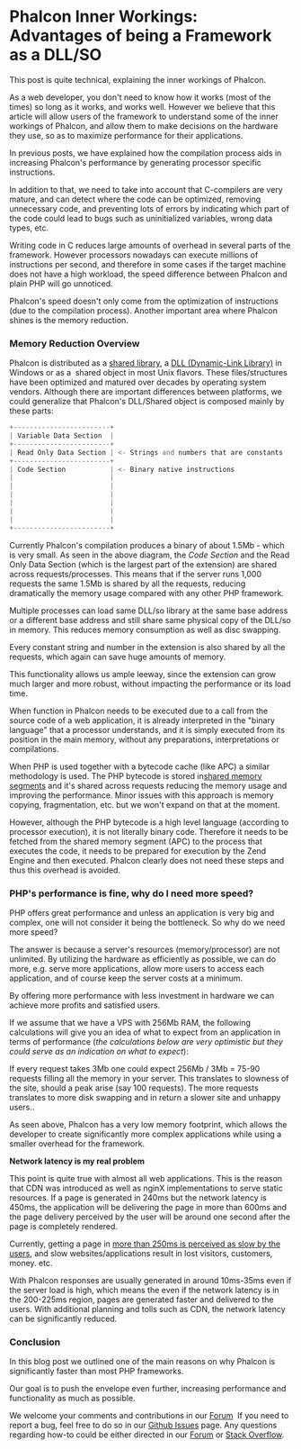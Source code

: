<!--
slug: phalcon-inner-workings-advantages-of-being-a
date: Tue Jun 11 2013 13:41:00 GMT-0400 (EDT)
tags: phalcon, php, performance, internals
title: Phalcon Inner Workings: Advantages of being a Framework as a DLL/SO
id: 52719862920
link: http://blog.phalconphp.com/post/52719862920/phalcon-inner-workings-advantages-of-being-a
raw: {"blog_name":"phalconphp","id":52719862920,"post_url":"http://blog.phalconphp.com/post/52719862920/phalcon-inner-workings-advantages-of-being-a","slug":"phalcon-inner-workings-advantages-of-being-a","type":"text","date":"2013-06-11 17:41:00 GMT","timestamp":1370972460,"state":"published","format":"html","reblog_key":"0civYqVS","tags":["phalcon","php","performance","internals"],"short_url":"http://tmblr.co/Z6Pumvn6MKI8","highlighted":[],"note_count":4,"title":"Phalcon Inner Workings: Advantages of being a Framework as a DLL/SO","body":"<p>This post is quite technical, explaining the inner workings of Phalcon. </p>\n<p>As a web developer, you don&rsquo;t need to know how it works (most of the times) so long as it works, and works well. However we believe that this article will allow users of the framework to understand some of the inner workings of Phalcon, and allow them to make decisions on the hardware they use, so as to maximize performance for their applications.</p>\n<p>In previous posts, we have explained how the compilation process aids in increasing Phalcon&rsquo;s performance by generating processor specific instructions.</p>\n<p>In addition to that, we need to take into account that C-compilers are very mature, and can detect where the code can be optimized, removing unnecessary code, and preventing lots of errors by indicating which part of the code could lead to bugs such as uninitialized variables, wrong data types, etc.</p>\n<p>Writing code in C reduces large amounts of overhead in several parts of the framework. However processors nowadays can execute millions of instructions per second, and therefore in some cases if the target machine does not have a high workload, the speed difference between Phalcon and plain PHP will go unnoticed.</p>\n<p>Phalcon&rsquo;s speed doesn&rsquo;t only come from the optimization of instructions (due to the compilation process). Another important area where Phalcon shines is the memory reduction.</p>\n<h3>Memory Reduction Overview</h3>\n<p>Phalcon is distributed as a <a href=\"http://en.wikipedia.org/wiki/Library_(computing)\">shared library</a>, a <a href=\"http://en.wikipedia.org/wiki/Dynamic-link_library\">DLL (Dynamic-Link Library)</a> in Windows or as a  shared object in most Unix flavors. These files/structures have been optimized and matured over decades by operating system vendors. Although there are important differences between platforms, we could generalize that Phalcon&rsquo;s DLL/Shared object is composed mainly by these parts:</p>\n<pre class=\"sh_php sh_sourceCode\">+------------------------+\n| Variable Data Section  |\n+------------------------+\n| Read Only Data Section | &lt;- Strings and numbers that are constants\n+------------------------+\n| Code Section           | &lt;- Binary native instructions\n|                        |\n|                        |\n|                        |\n|                        |\n|                        |\n|                        |\n+------------------------+\n</pre>\n<p>Currently Phalcon&rsquo;s compilation produces a binary of about 1.5Mb - which is very small. As seen in the above diagram, the <em>Code Section</em> and the Read Only Data Section (which is the largest part of the extension) are shared across requests/processes. This means that if the server runs 1,000 requests the same 1.5Mb is shared by all the requests, reducing dramatically the memory usage compared with any other PHP framework. </p>\n<p>Multiple processes can load same DLL/so library at the same base address or a different base address and still share same physical copy of the DLL/so in memory. This reduces memory consumption as well as disc swapping.</p>\n<p>Every constant string and number in the extension is also shared by all the requests, which again can save huge amounts of memory.</p>\n<p>This functionality allows us ample leeway, since the extension can grow much larger and more robust, without impacting the performance or its load time.</p>\n<p>When function in Phalcon needs to be executed due to a call from the source code of a web application, it is already interpreted in the &ldquo;binary language&rdquo; that a processor understands, and it is simply executed from its position in the main memory, without any preparations, interpretations or compilations.</p>\n<p>When PHP is used together with a bytecode cache (like APC) a similar methodology is used. The PHP bytecode is stored in<a href=\"http://en.wikipedia.org/wiki/Memory-mapped_file\"> shared memory segments</a> and it&rsquo;s shared across requests reducing the memory usage and improving the performance. Minor issues with this approach is memory copying, fragmentation, etc. but we won&rsquo;t expand on that at the moment.</p>\n<p>However, although the PHP bytecode is a high level language (according to processor execution), it is not literally binary code. Therefore it needs to be fetched from the shared memory segment (APC) to the process that executes the code, it needs to be prepared for execution by the Zend Engine and then executed. Phalcon clearly does not need these steps and thus this overhead is avoided. </p>\n<h3>PHP&rsquo;s performance is fine, why do I need more speed?</h3>\n<p>PHP offers great performance and unless an application is very big and complex, one will not consider it being the bottleneck. So why do we need more speed?</p>\n<p>The answer is because a server&rsquo;s resources (memory/processor) are not unlimited. By utilizing the hardware as efficiently as possible, we can do more, e.g. serve more applications, allow more users to access each application, and of course keep the server costs at a minimum.</p>\n<p>By offering more performance with less investment in hardware we can achieve more profits and satisfied users.</p>\n<p>If we assume that we have a VPS with 256Mb RAM, the following calculations will give you an idea of what to expect from an application in terms of performance (<em>the calculations below are very optimistic but they could serve as an indication on what to expect</em>):</p>\n<p>If every request takes 3Mb one could expect 256Mb / 3Mb = 75-90 requests filling all the memory in your server. This translates to slowness of the site, should a peak arise (say 100 requests). The more requests translates to more disk swapping and in return a slower site and unhappy users..</p>\n<p>As seen above, Phalcon has a very low memory footprint, which allows the developer to create significantly more complex applications while using a smaller overhead for the framework.</p>\n<p><strong>Network latency is my real problem</strong></p>\n<p>This point is quite true with almost all web applications. This is the reason that CDN was introduced as well as nginX implementations to serve static resources. If a page is generated in 240ms but the network latency is 450ms, the application will be delivering the page in more than 600ms and the page delivery perceived by the user will be around one second after the page is completely rendered.</p>\n<p>Currently, getting a page in <a href=\"http://www.nytimes.com/2012/03/01/technology/impatient-web-users-flee-slow-loading-sites.html?pagewanted=all&amp;_r=0\">more than 250ms is perceived as slow by the users</a>, and slow websites/applications result in lost visitors, customers, money. etc.</p>\n<p>With Phalcon responses are usually generated in around 10ms-35ms even if the server load is high, which means the even if the network latency is in the 200-225ms region, pages are generated faster and delivered to the users. With additional planning and tolls such as CDN, the network latency can be significantly reduced.</p>\n<h3>Conclusion</h3>\n<p>In this blog post we outlined one of the main reasons on why Phalcon is significantly faster than most PHP frameworks. </p>\n<p>Our goal is to push the envelope even further, increasing performance and functionality as much as possible. </p>\n<p>We welcome your comments and contributions in our <a href=\"http://forum.phalconphp.com\" title=\"Forum\">Forum</a>  If you need to report a bug, feel free to do so in our <a href=\"https://github.com/phalcon/cphalcon/issues?state=open\">Github Issues</a> page. Any questions regarding how-to could be either directed in our <a href=\"http://forum.phalconphp.com\" title=\"Forum\">Forum</a> or <a href=\"http://stackoverflow.com/questions/tagged/phalcon\">Stack Overflow</a>.</p>","reblog":{"tree_html":"","comment":"<p>This post is quite technical, explaining the inner workings of Phalcon.&nbsp;</p>\n<p>As a web developer, you don&rsquo;t need to know how it works (most of the times) so long as it works, and works well. However we believe that this article will allow users of the framework to understand some of the inner workings of Phalcon, and allow them to make decisions on the hardware they use, so as to maximize performance for their applications.</p>\n<p>In previous posts, we have explained how the compilation process aids in increasing Phalcon&rsquo;s performance by generating processor specific instructions.</p>\n<p>In addition to that, we need to take into account that C-compilers are very mature, and can detect where the code can be optimized, removing unnecessary code, and preventing lots of errors by indicating which part of the code could lead to bugs such as uninitialized variables, wrong data types, etc.</p>\n<p>Writing code in C reduces large amounts of overhead in several parts of the framework. However processors nowadays can execute millions of instructions per second, and therefore in some cases if the target machine does not have a high workload, the speed difference between Phalcon and plain PHP will go unnoticed.</p>\n<p>Phalcon&rsquo;s speed doesn&rsquo;t only come from the optimization of instructions (due to the compilation process). Another important area where Phalcon shines is the memory reduction.</p>\n<h3>Memory Reduction Overview</h3>\n<p>Phalcon is distributed as a <a href=\"http://en.wikipedia.org/wiki/Library_(computing)\">shared library</a>, a&nbsp;<a href=\"http://en.wikipedia.org/wiki/Dynamic-link_library\">DLL (Dynamic-Link Library)</a> in Windows or as a &nbsp;shared object in most Unix flavors. These files/structures have been optimized and matured over decades by operating system vendors. Although there are important differences between platforms, we could generalize that Phalcon&rsquo;s DLL/Shared object is composed mainly by these parts:</p>\n<pre class=\"sh_php sh_sourceCode\">+------------------------+\n| Variable Data Section  |\n+------------------------+\n| Read Only Data Section | &lt;- Strings and numbers that are constants\n+------------------------+\n| Code Section           | &lt;- Binary native instructions\n|                        |\n|                        |\n|                        |\n|                        |\n|                        |\n|                        |\n+------------------------+\n</pre>\n<p>Currently Phalcon&rsquo;s compilation produces a binary of about 1.5Mb - which is very small. As seen in the above diagram, the <em>Code Section</em> and the Read Only Data Section (which is the largest part of the extension) are shared across requests/processes. This means that if the server runs 1,000 requests the same 1.5Mb is shared by all the requests, reducing dramatically the memory usage compared with any other PHP framework.&nbsp;</p>\n<p>Multiple processes can load same DLL/so library at the same base address or a different base address and still share same physical copy of the DLL/so in memory. This reduces memory consumption as well as disc swapping.</p>\n<p>Every constant string and number in the extension is also shared by all the requests, which again can save huge amounts of memory.</p>\n<p>This functionality allows us ample leeway, since the extension can grow much larger and more robust, without impacting the performance or its load time.</p>\n<p>When function in Phalcon needs to be executed due to a call from the source code of a web application, it is already interpreted in the &ldquo;binary language&rdquo; that a processor understands, and it is simply executed from its position in the main memory, without any preparations, interpretations or compilations.</p>\n<p>When PHP is used together with a bytecode cache (like APC) a similar methodology is used. The PHP bytecode is stored in<a href=\"http://en.wikipedia.org/wiki/Memory-mapped_file\"> shared memory segments</a> and it&rsquo;s shared across requests reducing the memory usage and improving the performance. Minor issues with this approach is memory copying, fragmentation, etc. but we won&rsquo;t expand on that at the moment.</p>\n<p>However, although the PHP bytecode is a high level language (according to processor execution), it is not literally binary code. Therefore it needs to be fetched from the shared memory segment (APC) to the process that executes the code, it needs to be prepared for execution by the Zend Engine and then executed. Phalcon clearly does not need these steps and thus this overhead is avoided.&nbsp;</p>\n<h3>PHP&rsquo;s performance is fine, why do I need more speed?</h3>\n<p>PHP offers great performance and unless an application is very big and complex, one will not consider it being the bottleneck. So why do we need more speed?</p>\n<p>The answer is because a server&rsquo;s resources (memory/processor) are not unlimited. By utilizing the hardware as efficiently as possible, we can do more, e.g. serve more applications, allow more users to access each application, and of course keep the server costs at a minimum.</p>\n<p>By offering more performance with less investment in hardware we can achieve more profits and satisfied users.</p>\n<p>If we assume that we have a VPS with 256Mb RAM, the following calculations will give you an idea of what to expect from an application in terms of performance (<em>the calculations below are very optimistic but they could serve as an indication on what to expect</em>):</p>\n<p>If every request takes 3Mb one could expect 256Mb / 3Mb = 75-90 requests filling all the memory in your server. This translates to slowness of the site, should a peak arise (say 100 requests). The more requests translates to more disk swapping and in return a slower site and unhappy users..</p>\n<p>As seen above, Phalcon has a very low memory footprint, which allows the developer to create significantly more complex applications while using a smaller overhead for the framework.</p>\n<p><strong>Network latency is my real problem</strong></p>\n<p>This point is quite true with almost all web applications. This is the reason that CDN was introduced as well as nginX implementations to serve static resources. If a page is generated in 240ms but the network latency is 450ms, the application will be delivering the page in more than 600ms and the page delivery perceived by the user will be around one second after the page is completely rendered.</p>\n<p>Currently, getting a page in <a href=\"http://www.nytimes.com/2012/03/01/technology/impatient-web-users-flee-slow-loading-sites.html?pagewanted=all&amp;_r=0\">more than 250ms is perceived as slow by the users</a>, and slow websites/applications result in lost visitors, customers, money. etc.</p>\n<p>With Phalcon responses are usually generated in around 10ms-35ms even if the server load is high, which means the even if the network latency is in the 200-225ms region, pages are generated faster and delivered to the users. With additional planning and tolls such as CDN, the network latency can be significantly reduced.</p>\n<h3>Conclusion</h3>\n<p>In this blog post we outlined one of the main reasons on why Phalcon is significantly faster than most PHP frameworks.&nbsp;</p>\n<p>Our goal is to push the envelope even further, increasing performance and functionality as much as possible.&nbsp;</p>\n<p>We welcome your comments and contributions in our&nbsp;<a href=\"http://forum.phalconphp.com\" title=\"Forum\">Forum</a>&nbsp; If you need to report a bug, feel free to do so in our <a href=\"https://github.com/phalcon/cphalcon/issues?state=open\">Github Issues</a> page. Any questions regarding how-to could be either directed in our <a href=\"http://forum.phalconphp.com\" title=\"Forum\">Forum</a> or <a href=\"http://stackoverflow.com/questions/tagged/phalcon\">Stack Overflow</a>.</p>"},"trail":[{"blog":{"name":"phalconphp","theme":{"header_full_width":1117,"header_full_height":426,"header_focus_width":758,"header_focus_height":426,"avatar_shape":"square","background_color":"#FAFAFA","body_font":"Helvetica Neue","header_bounds":"0,937,426,179","header_image":"http://static.tumblr.com/be2b0380984b972b47699d457f4c0ffb/ivjir8a/815nn0qo7/tumblr_static_28z87js742xwowwo0kco04ogs.jpg","header_image_focused":"http://static.tumblr.com/be2b0380984b972b47699d457f4c0ffb/ivjir8a/laHnn0qo9/tumblr_static_tumblr_static_28z87js742xwowwo0kco04ogs_focused_v3.jpg","header_image_scaled":"http://static.tumblr.com/be2b0380984b972b47699d457f4c0ffb/ivjir8a/815nn0qo7/tumblr_static_28z87js742xwowwo0kco04ogs_2048_v2.jpg","header_stretch":true,"link_color":"#529ECC","show_avatar":true,"show_description":true,"show_header_image":true,"show_title":true,"title_color":"#444444","title_font":"Gibson","title_font_weight":"bold"}},"post":{"id":"52719862920"},"content":"<p>This post is quite technical, explaining the inner workings of Phalcon. </p>\n<p>As a web developer, you don't need to know how it works (most of the times) so long as it works, and works well. However we believe that this article will allow users of the framework to understand some of the inner workings of Phalcon, and allow them to make decisions on the hardware they use, so as to maximize performance for their applications.</p>\n<p>In previous posts, we have explained how the compilation process aids in increasing Phalcon's performance by generating processor specific instructions.</p>\n<p>In addition to that, we need to take into account that C-compilers are very mature, and can detect where the code can be optimized, removing unnecessary code, and preventing lots of errors by indicating which part of the code could lead to bugs such as uninitialized variables, wrong data types, etc.</p>\n<p>Writing code in C reduces large amounts of overhead in several parts of the framework. However processors nowadays can execute millions of instructions per second, and therefore in some cases if the target machine does not have a high workload, the speed difference between Phalcon and plain PHP will go unnoticed.</p>\n<p>Phalcon's speed doesn't only come from the optimization of instructions (due to the compilation process). Another important area where Phalcon shines is the memory reduction.</p>\n<h3>Memory Reduction Overview</h3>\n<p>Phalcon is distributed as a <a href=\"http://en.wikipedia.org/wiki/Library_(computing)\">shared library</a>, a <a href=\"http://en.wikipedia.org/wiki/Dynamic-link_library\">DLL (Dynamic-Link Library)</a> in Windows or as a  shared object in most Unix flavors. These files/structures have been optimized and matured over decades by operating system vendors. Although there are important differences between platforms, we could generalize that Phalcon's DLL/Shared object is composed mainly by these parts:</p>\n<pre class=\"sh_php sh_sourceCode\">+------------------------+\n| Variable Data Section  |\n+------------------------+\n| Read Only Data Section | <- Strings and numbers that are constants\n+------------------------+\n| Code Section           | <- Binary native instructions\n|                        |\n|                        |\n|                        |\n|                        |\n|                        |\n|                        |\n+------------------------+\n</pre>\n<p>Currently Phalcon's compilation produces a binary of about 1.5Mb - which is very small. As seen in the above diagram, the <em>Code Section</em> and the Read Only Data Section (which is the largest part of the extension) are shared across requests/processes. This means that if the server runs 1,000 requests the same 1.5Mb is shared by all the requests, reducing dramatically the memory usage compared with any other PHP framework. </p>\n<p>Multiple processes can load same DLL/so library at the same base address or a different base address and still share same physical copy of the DLL/so in memory. This reduces memory consumption as well as disc swapping.</p>\n<p>Every constant string and number in the extension is also shared by all the requests, which again can save huge amounts of memory.</p>\n<p>This functionality allows us ample leeway, since the extension can grow much larger and more robust, without impacting the performance or its load time.</p>\n<p>When function in Phalcon needs to be executed due to a call from the source code of a web application, it is already interpreted in the "binary language" that a processor understands, and it is simply executed from its position in the main memory, without any preparations, interpretations or compilations.</p>\n<p>When PHP is used together with a bytecode cache (like APC) a similar methodology is used. The PHP bytecode is stored in<a href=\"http://en.wikipedia.org/wiki/Memory-mapped_file\"> shared memory segments</a> and it's shared across requests reducing the memory usage and improving the performance. Minor issues with this approach is memory copying, fragmentation, etc. but we won't expand on that at the moment.</p>\n<p>However, although the PHP bytecode is a high level language (according to processor execution), it is not literally binary code. Therefore it needs to be fetched from the shared memory segment (APC) to the process that executes the code, it needs to be prepared for execution by the Zend Engine and then executed. Phalcon clearly does not need these steps and thus this overhead is avoided. </p>\n<h3>PHP's performance is fine, why do I need more speed?</h3>\n<p>PHP offers great performance and unless an application is very big and complex, one will not consider it being the bottleneck. So why do we need more speed?</p>\n<p>The answer is because a server's resources (memory/processor) are not unlimited. By utilizing the hardware as efficiently as possible, we can do more, e.g. serve more applications, allow more users to access each application, and of course keep the server costs at a minimum.</p>\n<p>By offering more performance with less investment in hardware we can achieve more profits and satisfied users.</p>\n<p>If we assume that we have a VPS with 256Mb RAM, the following calculations will give you an idea of what to expect from an application in terms of performance (<em>the calculations below are very optimistic but they could serve as an indication on what to expect</em>):</p>\n<p>If every request takes 3Mb one could expect 256Mb / 3Mb = 75-90 requests filling all the memory in your server. This translates to slowness of the site, should a peak arise (say 100 requests). The more requests translates to more disk swapping and in return a slower site and unhappy users..</p>\n<p>As seen above, Phalcon has a very low memory footprint, which allows the developer to create significantly more complex applications while using a smaller overhead for the framework.</p>\n<p><strong>Network latency is my real problem</strong></p>\n<p>This point is quite true with almost all web applications. This is the reason that CDN was introduced as well as nginX implementations to serve static resources. If a page is generated in 240ms but the network latency is 450ms, the application will be delivering the page in more than 600ms and the page delivery perceived by the user will be around one second after the page is completely rendered.</p>\n<p>Currently, getting a page in <a href=\"http://www.nytimes.com/2012/03/01/technology/impatient-web-users-flee-slow-loading-sites.html?pagewanted=all&_r=0\">more than 250ms is perceived as slow by the users</a>, and slow websites/applications result in lost visitors, customers, money. etc.</p>\n<p>With Phalcon responses are usually generated in around 10ms-35ms even if the server load is high, which means the even if the network latency is in the 200-225ms region, pages are generated faster and delivered to the users. With additional planning and tolls such as CDN, the network latency can be significantly reduced.</p>\n<h3>Conclusion</h3>\n<p>In this blog post we outlined one of the main reasons on why Phalcon is significantly faster than most PHP frameworks. </p>\n<p>Our goal is to push the envelope even further, increasing performance and functionality as much as possible. </p>\n<p>We welcome your comments and contributions in our <a href=\"http://forum.phalconphp.com\" title=\"Forum\">Forum</a>  If you need to report a bug, feel free to do so in our <a href=\"https://github.com/phalcon/cphalcon/issues?state=open\">Github Issues</a> page. Any questions regarding how-to could be either directed in our <a href=\"http://forum.phalconphp.com\" title=\"Forum\">Forum</a> or <a href=\"http://stackoverflow.com/questions/tagged/phalcon\">Stack Overflow</a>.</p>","content_raw":"<p>This post is quite technical, explaining the inner workings of Phalcon.&nbsp;</p>\r\n<p>As a web developer, you don't need to know how it works (most of the times) so long as it works, and works well. However we believe that this article will allow users of the framework to understand some of the inner workings of Phalcon, and allow them to make decisions on the hardware they use, so as to maximize performance for their applications.</p>\r\n<p>In previous posts, we have explained how the compilation process aids in increasing Phalcon's performance by generating processor specific instructions.</p>\r\n<p>In addition to that, we need to take into account that C-compilers are very mature, and can detect where the code can be optimized, removing unnecessary code, and preventing lots of errors by indicating which part of the code could lead to bugs such as uninitialized variables, wrong data types, etc.</p>\r\n<p>Writing code in C reduces large amounts of overhead in several parts of the framework. However processors nowadays can execute millions of instructions per second, and therefore in some cases if the target machine does not have a high workload, the speed difference between Phalcon and plain PHP will go unnoticed.</p>\r\n<p>Phalcon's speed doesn't only come from the optimization of instructions (due to the compilation process). Another important area where Phalcon shines is the memory reduction.</p>\r\n<h3>Memory Reduction Overview</h3>\r\n<p>Phalcon is distributed as a <a href=\"http://en.wikipedia.org/wiki/Library_(computing)\">shared library</a>, a&nbsp;<a href=\"http://en.wikipedia.org/wiki/Dynamic-link_library\">DLL (Dynamic-Link Library)</a> in Windows or as a &nbsp;shared object in most Unix flavors. These files/structures have been optimized and matured over decades by operating system vendors. Although there are important differences between platforms, we could generalize that Phalcon's DLL/Shared object is composed mainly by these parts:</p>\r\n<pre class=\"sh_php sh_sourceCode\">+------------------------+\r\n| Variable Data Section  |\r\n+------------------------+\r\n| Read Only Data Section | &lt;- Strings and numbers that are constants\r\n+------------------------+\r\n| Code Section           | &lt;- Binary native instructions\r\n|                        |\r\n|                        |\r\n|                        |\r\n|                        |\r\n|                        |\r\n|                        |\r\n+------------------------+\r\n</pre>\r\n<p>Currently Phalcon's compilation produces a binary of about 1.5Mb - which is very small. As seen in the above diagram, the <em>Code Section</em> and the Read Only Data Section (which is the largest part of the extension) are shared across requests/processes. This means that if the server runs 1,000 requests the same 1.5Mb is shared by all the requests, reducing dramatically the memory usage compared with any other PHP framework.&nbsp;</p>\r\n<p>Multiple processes can load same DLL/so library at the same base address or a different base address and still share same physical copy of the DLL/so in memory. This reduces memory consumption as well as disc swapping.</p>\r\n<p>Every constant string and number in the extension is also shared by all the requests, which again can save huge amounts of memory.</p>\r\n<p>This functionality allows us ample leeway, since the extension can grow much larger and more robust, without impacting the performance or its load time.</p>\r\n<p>When function in Phalcon needs to be executed due to a call from the source code of a web application, it is already interpreted in the \"binary language\" that a processor understands, and it is simply executed from its position in the main memory, without any preparations, interpretations or compilations.</p>\r\n<p>When PHP is used together with a bytecode cache (like APC) a similar methodology is used. The PHP bytecode is stored in<a href=\"http://en.wikipedia.org/wiki/Memory-mapped_file\"> shared memory segments</a> and it's shared across requests reducing the memory usage and improving the performance. Minor issues with this approach is memory copying, fragmentation, etc. but we won't expand on that at the moment.</p>\r\n<p>However, although the PHP bytecode is a high level language (according to processor execution), it is not literally binary code. Therefore it needs to be fetched from the shared memory segment (APC) to the process that executes the code, it needs to be prepared for execution by the Zend Engine and then executed. Phalcon clearly does not need these steps and thus this overhead is avoided.&nbsp;</p>\r\n<h3>PHP's performance is fine, why do I need more speed?</h3>\r\n<p>PHP offers great performance and unless an application is very big and complex, one will not consider it being the bottleneck. So why do we need more speed?</p>\r\n<p>The answer is because a server's resources (memory/processor) are not unlimited. By utilizing the hardware as efficiently as possible, we can do more, e.g. serve more applications, allow more users to access each application, and of course keep the server costs at a minimum.</p>\r\n<p>By offering more performance with less investment in hardware we can achieve more profits and satisfied users.</p>\r\n<p>If we assume that we have a VPS with 256Mb RAM, the following calculations will give you an idea of what to expect from an application in terms of performance (<em>the calculations below are very optimistic but they could serve as an indication on what to expect</em>):</p>\r\n<p>If every request takes 3Mb one could expect 256Mb / 3Mb = 75-90 requests filling all the memory in your server. This translates to slowness of the site, should a peak arise (say 100 requests). The more requests translates to more disk swapping and in return a slower site and unhappy users..</p>\r\n<p>As seen above, Phalcon has a very low memory footprint, which allows the developer to create significantly more complex applications while using a smaller overhead for the framework.</p>\r\n<p><strong>Network latency is my real problem</strong></p>\r\n<p>This point is quite true with almost all web applications. This is the reason that CDN was introduced as well as nginX implementations to serve static resources. If a page is generated in 240ms but the network latency is 450ms, the application will be delivering the page in more than 600ms and the page delivery perceived by the user will be around one second after the page is completely rendered.</p>\r\n<p>Currently, getting a page in <a href=\"http://www.nytimes.com/2012/03/01/technology/impatient-web-users-flee-slow-loading-sites.html?pagewanted=all&amp;_r=0\">more than 250ms is perceived as slow by the users</a>, and slow websites/applications result in lost visitors, customers, money. etc.</p>\r\n<p>With Phalcon responses are usually generated in around 10ms-35ms even if the server load is high, which means the even if the network latency is in the 200-225ms region, pages are generated faster and delivered to the users. With additional planning and tolls such as CDN, the network latency can be significantly reduced.</p>\r\n<h3>Conclusion</h3>\r\n<p>In this blog post we outlined one of the main reasons on why Phalcon is significantly faster than most PHP frameworks.&nbsp;</p>\r\n<p>Our goal is to push the envelope even further, increasing performance and functionality as much as possible.&nbsp;</p>\r\n<p>We welcome your comments and contributions in our&nbsp;<a href=\"http://forum.phalconphp.com\" title=\"Forum\">Forum</a>&nbsp; If you need to report a bug, feel free to do so in our <a href=\"https://github.com/phalcon/cphalcon/issues?state=open\">Github Issues</a> page. Any questions regarding how-to could be either directed in our <a href=\"http://forum.phalconphp.com\" title=\"Forum\">Forum</a> or <a href=\"http://stackoverflow.com/questions/tagged/phalcon\">Stack Overflow</a>.</p>","is_current_item":true,"is_root_item":true}]}
publish: 2013-06-011
-->


Phalcon Inner Workings: Advantages of being a Framework as a DLL/SO
===================================================================

This post is quite technical, explaining the inner workings of Phalcon. 

As a web developer, you don't need to know how it works (most of the
times) so long as it works, and works well. However we believe that this
article will allow users of the framework to understand some of the
inner workings of Phalcon, and allow them to make decisions on the
hardware they use, so as to maximize performance for their applications.

In previous posts, we have explained how the compilation process aids in
increasing Phalcon's performance by generating processor specific
instructions.

In addition to that, we need to take into account that C-compilers are
very mature, and can detect where the code can be optimized, removing
unnecessary code, and preventing lots of errors by indicating which part
of the code could lead to bugs such as uninitialized variables, wrong
data types, etc.

Writing code in C reduces large amounts of overhead in several parts of
the framework. However processors nowadays can execute millions of
instructions per second, and therefore in some cases if the target
machine does not have a high workload, the speed difference between
Phalcon and plain PHP will go unnoticed.

Phalcon's speed doesn't only come from the optimization of instructions
(due to the compilation process). Another important area where Phalcon
shines is the memory reduction.

### Memory Reduction Overview

Phalcon is distributed as a [shared
library](http://en.wikipedia.org/wiki/Library_(computing)), a [DLL
(Dynamic-Link
Library)](http://en.wikipedia.org/wiki/Dynamic-link_library) in Windows
or as a  shared object in most Unix flavors. These files/structures have
been optimized and matured over decades by operating system vendors.
Although there are important differences between platforms, we could
generalize that Phalcon's DLL/Shared object is composed mainly by these
parts:

```php
+------------------------+
| Variable Data Section  |
+------------------------+
| Read Only Data Section | <- Strings and numbers that are constants
+------------------------+
| Code Section           | <- Binary native instructions
|                        |
|                        |
|                        |
|                        |
|                        |
|                        |
+------------------------+
```

Currently Phalcon's compilation produces a binary of about 1.5Mb - which
is very small. As seen in the above diagram, the *Code Section* and the
Read Only Data Section (which is the largest part of the extension) are
shared across requests/processes. This means that if the server runs
1,000 requests the same 1.5Mb is shared by all the requests, reducing
dramatically the memory usage compared with any other PHP framework. 

Multiple processes can load same DLL/so library at the same base address
or a different base address and still share same physical copy of the
DLL/so in memory. This reduces memory consumption as well as disc
swapping.

Every constant string and number in the extension is also shared by all
the requests, which again can save huge amounts of memory.

This functionality allows us ample leeway, since the extension can grow
much larger and more robust, without impacting the performance or its
load time.

When function in Phalcon needs to be executed due to a call from the
source code of a web application, it is already interpreted in the
"binary language" that a processor understands, and it is simply
executed from its position in the main memory, without any preparations,
interpretations or compilations.

When PHP is used together with a bytecode cache (like APC) a similar
methodology is used. The PHP bytecode is stored in[shared memory
segments](http://en.wikipedia.org/wiki/Memory-mapped_file) and it's
shared across requests reducing the memory usage and improving the
performance. Minor issues with this approach is memory copying,
fragmentation, etc. but we won't expand on that at the moment.

However, although the PHP bytecode is a high level language (according
to processor execution), it is not literally binary code. Therefore it
needs to be fetched from the shared memory segment (APC) to the process
that executes the code, it needs to be prepared for execution by the
Zend Engine and then executed. Phalcon clearly does not need these steps
and thus this overhead is avoided. 

### PHP's performance is fine, why do I need more speed?

PHP offers great performance and unless an application is very big and
complex, one will not consider it being the bottleneck. So why do we
need more speed?

The answer is because a server's resources (memory/processor) are not
unlimited. By utilizing the hardware as efficiently as possible, we can
do more, e.g. serve more applications, allow more users to access each
application, and of course keep the server costs at a minimum.

By offering more performance with less investment in hardware we can
achieve more profits and satisfied users.

If we assume that we have a VPS with 256Mb RAM, the following
calculations will give you an idea of what to expect from an application
in terms of performance (*the calculations below are very optimistic but
they could serve as an indication on what to expect*):

If every request takes 3Mb one could expect 256Mb / 3Mb = 75-90 requests
filling all the memory in your server. This translates to slowness of
the site, should a peak arise (say 100 requests). The more requests
translates to more disk swapping and in return a slower site and unhappy
users..

As seen above, Phalcon has a very low memory footprint, which allows the
developer to create significantly more complex applications while using
a smaller overhead for the framework.

**Network latency is my real problem**

This point is quite true with almost all web applications. This is the
reason that CDN was introduced as well as nginX implementations to serve
static resources. If a page is generated in 240ms but the network
latency is 450ms, the application will be delivering the page in more
than 600ms and the page delivery perceived by the user will be around
one second after the page is completely rendered.

Currently, getting a page in [more than 250ms is perceived as slow by
the
users](http://www.nytimes.com/2012/03/01/technology/impatient-web-users-flee-slow-loading-sites.html?pagewanted=all&_r=0),
and slow websites/applications result in lost visitors, customers,
money. etc.

With Phalcon responses are usually generated in around 10ms-35ms even if
the server load is high, which means the even if the network latency is
in the 200-225ms region, pages are generated faster and delivered to the
users. With additional planning and tolls such as CDN, the network
latency can be significantly reduced.

### Conclusion

In this blog post we outlined one of the main reasons on why Phalcon is
significantly faster than most PHP frameworks. 

Our goal is to push the envelope even further, increasing performance
and functionality as much as possible. 

We welcome your comments and contributions in
our [Forum](http://forum.phalconphp.com "Forum")  If you need to report
a bug, feel free to do so in our [Github
Issues](https://github.com/phalcon/cphalcon/issues?state=open) page. Any
questions regarding how-to could be either directed in our
[Forum](http://forum.phalconphp.com "Forum") or [Stack
Overflow](http://stackoverflow.com/questions/tagged/phalcon).

